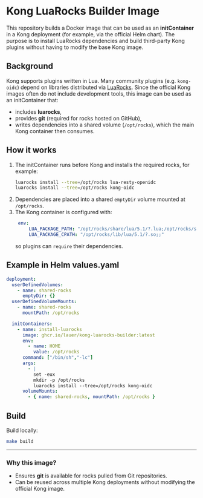 # Kong LuaRocks Builder Image

This repository builds a Docker image that can be used as an **initContainer** in a Kong deployment (for example, via the official Helm chart).
The purpose is to install LuaRocks dependencies and build third-party Kong plugins without having to modify the base Kong image.

## Background

Kong supports plugins written in Lua. Many community plugins (e.g. `kong-oidc`) depend on libraries distributed via [LuaRocks](https://luarocks.org).
Since the official Kong images often do not include development tools, this image can be used as an initContainer that:

- includes **luarocks**,
- provides **git** (required for rocks hosted on GitHub),
- writes dependencies into a shared volume (`/opt/rocks`), which the main Kong container then consumes.

## How it works

1. The initContainer runs before Kong and installs the required rocks, for example:
   ```bash
   luarocks install --tree=/opt/rocks lua-resty-openidc
   luarocks install --tree=/opt/rocks kong-oidc
   ```
2. Dependencies are placed into a shared `emptyDir` volume mounted at `/opt/rocks`.
3. The Kong container is configured with:
   ```yaml
    env:
        LUA_PACKAGE_PATH: "/opt/rocks/share/lua/5.1/?.lua;/opt/rocks/share/lua/5.1/?/init.lua;/opt/?.lua;/opt/?/init.lua;;"
        LUA_PACKAGE_CPATH: "/opt/rocks/lib/lua/5.1/?.so;;"
    ```
   so plugins can `require` their dependencies.

## Example in Helm values.yaml

```yaml
deployment:
  userDefinedVolumes:
    - name: shared-rocks
      emptyDir: {}
  userDefinedVolumeMounts:
    - name: shared-rocks
      mountPath: /opt/rocks

  initContainers:
    - name: install-luarocks
      image: ghcr.io/lauer/kong-luarocks-builder:latest
      env:
        - name: HOME
          value: /opt/rocks
      command: ["/bin/sh","-lc"]
      args:
        - |
          set -eux
          mkdir -p /opt/rocks
          luarocks install --tree=/opt/rocks kong-oidc
      volumeMounts:
        - { name: shared-rocks, mountPath: /opt/rocks }
```

## Build

Build locally:

```bash
make build
```

---

### Why this image?

- Ensures **git** is available for rocks pulled from Git repositories.
- Can be reused across multiple Kong deployments without modifying the official Kong image.